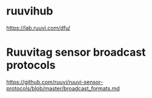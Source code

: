 # ruuvihub

https://lab.ruuvi.com/dfu/


# Ruuvitag sensor broadcast protocols
https://github.com/ruuvi/ruuvi-sensor-protocols/blob/master/broadcast_formats.md